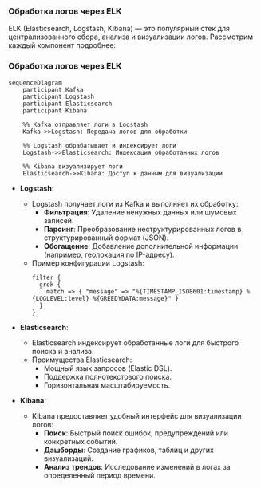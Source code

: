 ### **Обработка логов через ELK**

ELK (Elasticsearch, Logstash, Kibana) — это популярный стек для централизованного сбора, анализа и визуализации логов. Рассмотрим каждый компонент подробнее:

### **Обработка логов через ELK**

```mermaid
sequenceDiagram
    participant Kafka
    participant Logstash
    participant Elasticsearch
    participant Kibana

    %% Kafka отправляет логи в Logstash
    Kafka->>Logstash: Передача логов для обработки

    %% Logstash обрабатывает и индексирует логи
    Logstash->>Elasticsearch: Индексация обработанных логов

    %% Kibana визуализирует логи
    Elasticsearch->>Kibana: Доступ к данным для визуализации
```

- **Logstash**:
  - Logstash получает логи из Kafka и выполняет их обработку:
    - **Фильтрация**: Удаление ненужных данных или шумовых записей.
    - **Парсинг**: Преобразование неструктурированных логов в структурированный формат (JSON).
    - **Обогащение**: Добавление дополнительной информации (например, геолокация по IP-адресу).
  - Пример конфигурации Logstash:
    ```plaintext
    filter {
      grok {
        match => { "message" => "%{TIMESTAMP_ISO8601:timestamp} %{LOGLEVEL:level} %{GREEDYDATA:message}" }
      }
    }
    ```

- **Elasticsearch**:
  - Elasticsearch индексирует обработанные логи для быстрого поиска и анализа.
  - Преимущества Elasticsearch:
    - Мощный язык запросов (Elastic DSL).
    - Поддержка полнотекстового поиска.
    - Горизонтальная масштабируемость.

- **Kibana**:
  - Kibana предоставляет удобный интерфейс для визуализации логов:
    - **Поиск**: Быстрый поиск ошибок, предупреждений или конкретных событий.
    - **Дашборды**: Создание графиков, таблиц и других визуализаций.
    - **Анализ трендов**: Исследование изменений в логах за определенный период времени.
